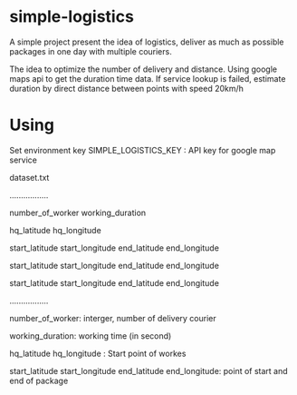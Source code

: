 # simple-logistics
A simple project present the idea of logistics, deliver as much as possible packages in one day with multiple couriers.

The idea to optimize the number of delivery and distance.
Using google maps api to get the duration time data.
If service lookup is failed, estimate duration by direct distance between points with speed 20km/h

# Using

Set environment key
SIMPLE_LOGISTICS_KEY : API key for google map service  

dataset.txt

.................

number_of_worker working_duration

hq_latitude hq_longitude

start_latitude start_longitude end_latitude end_longitude

start_latitude start_longitude end_latitude end_longitude

start_latitude start_longitude end_latitude end_longitude

.................

number_of_worker: interger, number of delivery courier

working_duration: working time (in second)

hq_latitude hq_longitude : Start point of workes

start_latitude start_longitude end_latitude end_longitude: point of start and end of package
